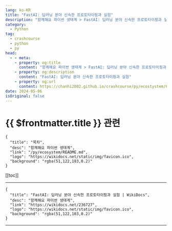 ```yaml
---
lang: ko-KR
title: "FastAI: 딥러닝 분야 신속한 프로토타이핑과 실험"
description: "함께해요 파이썬 생태계 > FastAI: 딥러닝 분야 신속한 프로토타이핑과 실험"
category:
  - Python
tag: 
  - crashcourse
  - python
  - py
head:
  - - meta:
    - property: og:title
      content: "함께해요 파이썬 생태계 > FastAI: 딥러닝 분야 신속한 프로토타이핑과 실험"
    - property: og:description
      content: "FastAI: 딥러닝 분야 신속한 프로토타이핑과 실험"
    - property: og:url
      content: https://chanhi2002.github.io/crashcourse/py/ecostystem/05/fast-ai.html
date: 2024-05-06
isOriginal: false
---
```


# {{ $frontmatter.title }} 관련

```component VPCard
{
  "title": "목차",
  "desc": "함께해요 파이썬 생태계",
  "link": "/py/ecosystem/README.md",
  "logo": "https://wikidocs.net/static/img/favicon.ico",
  "background": "rgba(51,122,183,0.2)"
}
```

[[toc]]

---

```component VPCard
{
  "title": "FastAI: 딥러닝 분야 신속한 프로토타이핑과 실험 | WikiDocs",
  "desc": "함께해요 파이썬 생태계",
  "link": "https://wikidocs.net/236727",
  "logo": "https://wikidocs.net/static/img/favicon.ico",
  "background": "rgba(51,122,183,0.2)"
}
```

<!-- TODO: 작성 -->

---
